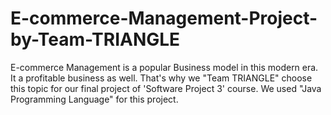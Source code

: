 # E-commerce-Management-Project-by-Team-TRIANGLE
E-commerce Management is a popular Business model in this modern era. It a profitable business as well. That's why we "Team TRIANGLE" choose this topic for our final project of 'Software Project 3' course. We used "Java Programming Language" for this project.
